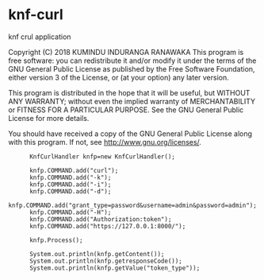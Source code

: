 # knf-curl
knf crul application

Copyright (C) 2018 KUMINDU INDURANGA RANAWAKA
This program is free software: you can redistribute it and/or modify
it under the terms of the GNU General Public License as published by
the Free Software Foundation, either version 3 of the License, or
(at your option) any later version.

This program is distributed in the hope that it will be useful,
but WITHOUT ANY WARRANTY; without even the implied warranty of
MERCHANTABILITY or FITNESS FOR A PARTICULAR PURPOSE.  See the
GNU General Public License for more details.

You should have received a copy of the GNU General Public License
along with this program.  If not, see <http://www.gnu.org/licenses/>.
       
        
          KnfCurlHandler knfp=new KnfCurlHandler();

          knfp.COMMAND.add("curl");
          knfp.COMMAND.add("-k");
          knfp.COMMAND.add("-i");
          knfp.COMMAND.add("-d");
          knfp.COMMAND.add("grant_type=password&username=admin&password=admin");
          knfp.COMMAND.add("-H");
          knfp.COMMAND.add("Authorization:token");
          knfp.COMMAND.add("https://127.0.0.1:8000/");

          knfp.Process();

          System.out.println(knfp.getContent());
          System.out.println(knfp.getresponseCode());
          System.out.println(knfp.getValue("token_type"));
        
